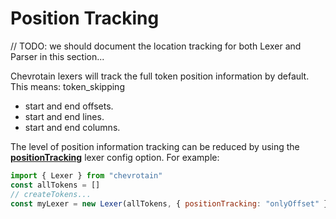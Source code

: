 # Position Tracking

// TODO: we should document the location tracking for both Lexer and Parser in this section...

Chevrotain lexers will track the full token position information by default.
This means:
token_skipping

- start and end offsets.
- start and end lines.
- start and end columns.

The level of position information tracking can be reduced by using the [**positionTracking**](https://sap.github.io/chevrotain/documentation/7_0_2/interfaces/ilexerconfig.html#positiontracking) lexer config option.
For example:

```javascript
import { Lexer } from "chevrotain"
const allTokens = []
// createTokens...
const myLexer = new Lexer(allTokens, { positionTracking: "onlyOffset" })
```
